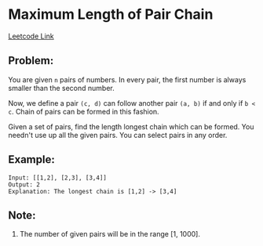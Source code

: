 
# Maximum Length of Pair Chain
[Leetcode Link](https://leetcode.com/problems/maximum-length-of-pair-chain/)

## Problem:

You are given `n` pairs of numbers. In every pair, the first number is always smaller than the second number.

Now, we define a pair `(c, d)` can follow another pair `(a, b)` if and only if `b < c`. Chain of pairs can be formed in this fashion.

Given a set of pairs, find the length longest chain which can be formed. You needn't use up all the given pairs. You can select pairs in any order.

## Example:

```
Input: [[1,2], [2,3], [3,4]]
Output: 2
Explanation: The longest chain is [1,2] -> [3,4]
```

## Note:

1. The number of given pairs will be in the range [1, 1000].